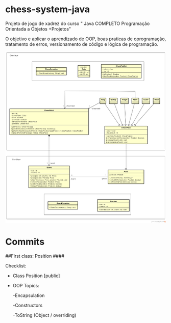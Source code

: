 # chess-system-java
Projeto de jogo de xadrez do curso "
Java COMPLETO Programação Orientada a Objetos +Projetos"

O objetivo e aplicar o aprendizado de OOP, boas praticas de oprogramação, tratamento de erros, versionamento de código e lógica de programação.

<img src="src/assets/to_readme/chess-system-design.png" width="800" alt="chess-system"> 

# Commits 

##First class: Position 
####<p>Checklist: 
- <p>Class Position [public]
- <p>OOP Topics:
  <p>-Encapsulation
  <p>-Constructors
  <p>-ToString (Object / overriding)